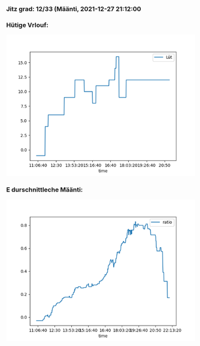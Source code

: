 ### Jitz grad: 12/33 (Määnti, 2021-12-27 21:12:00

### Hütige Vrlouf:
![Graph](Today.png)

### E durschnittleche Määnti:
![Graph](Määnti.png)